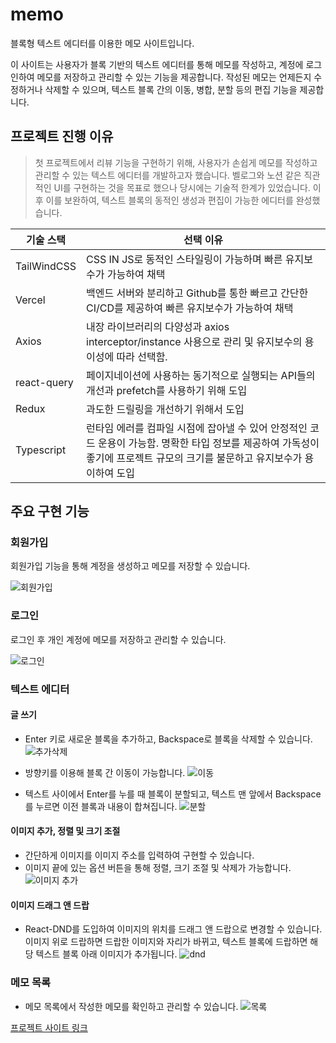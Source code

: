 # memo

블록형 텍스트 에디터를 이용한 메모 사이트입니다.

이 사이트는 사용자가 블록 기반의 텍스트 에디터를 통해 메모를 작성하고, 계정에 로그인하여 메모를 저장하고 관리할 수 있는 기능을 제공합니다. 작성된 메모는 언제든지 수정하거나 삭제할 수 있으며, 텍스트 블록 간의 이동, 병합, 분할 등의 편집 기능을 제공합니다.

## 프로젝트 진행 이유

> 첫 프로젝트에서 리뷰 기능을 구현하기 위해, 사용자가 손쉽게 메모를 작성하고 관리할 수 있는 텍스트 에디터를 개발하고자 했습니다. 벨로그와 노션 같은 직관적인 UI를 구현하는 것을 목표로 했으나 당시에는 기술적 한계가 있었습니다. 이후 이를 보완하여, 텍스트 블록의 동적인 생성과 편집이 가능한 에디터를 완성했습니다.

| **기술 스택**     | **선택 이유** |
| ----------------- | ------------- |
| TailWindCSS       | CSS IN JS로 동적인 스타일링이 가능하며 빠른 유지보수가 가능하여 채택 |
| Vercel            | 백엔드 서버와 분리하고 Github를 통한 빠르고 간단한 CI/CD를 제공하여 빠른 유지보수가 가능하여 채택 |
| Axios             | 내장 라이브러리의 다양성과 axios interceptor/instance 사용으로 관리 및 유지보수의 용이성에 따라 선택함. |
| react-query       | 페이지네이션에 사용하는 동기적으로 실행되는 API들의 개선과 prefetch를 사용하기 위해 도입 |
| Redux             | 과도한 드릴링을 개선하기 위해서 도입 |
| Typescript        | 런타임 에러를 컴파일 시점에 잡아낼 수 있어 안정적인 코드 운용이 가능함. 명확한 타입 정보를 제공하여 가독성이 좋기에 프로젝트 규모의 크기를 불문하고 유지보수가 용이하여 도입 |

## 주요 구현 기능

### **회원가입**

회원가입 기능을 통해 계정을 생성하고 메모를 저장할 수 있습니다.

![회원가입](https://drive.google.com/uc?export=view&id=1y_5Mms3HJAl8yvDIa6soRLxugH71uQ-Z)

### **로그인**

로그인 후 개인 계정에 메모를 저장하고 관리할 수 있습니다.

![로그인](https://drive.google.com/uc?export=view&id=1T2zAzUlDTUSBHRgEx-6IB7shUOu5K6hW)

### **텍스트 에디터**

#### 글 쓰기

- Enter 키로 새로운 블록을 추가하고, Backspace로 블록을 삭제할 수 있습니다.
  ![추가삭제](https://drive.google.com/uc?export=view&id=1n_PYWHRDCVvGk5iZVGd-T_9j3YYcLTQu)

- 방향키를 이용해 블록 간 이동이 가능합니다.
  ![이동](https://drive.google.com/uc?export=view&id=1ECYFB1PP2TP1DNoNk01VI_COVqKM6u4E)
  
- 텍스트 사이에서 Enter를 누를 때 블록이 분할되고, 텍스트 맨 앞에서 Backspace를 누르면 이전 블록과 내용이 합쳐집니다.
  ![분할](https://drive.google.com/uc?export=view&id=1hDnkVHIkwxNxunv4LN-ns4p1j5pfjb_6)

#### 이미지 추가, 정렬 및 크기 조절

- 간단하게 이미지를 이미지 주소를 입력하여 구현할 수 있습니다.
- 이미지 끝에 있는 옵션 버튼을 통해 정렬, 크기 조절 및 삭제가 가능합니다.
  ![이미지 추가](https://drive.google.com/uc?export=view&id=1S-xI1T1IhVFFjUO7ySMlaHbNiCBoWyjV)

#### 이미지 드래그 앤 드랍

- React-DND를 도입하여 이미지의 위치를 드래그 앤 드랍으로 변경할 수 있습니다. 이미지 위로 드랍하면 드랍한 이미지와 자리가 바뀌고, 텍스트 블록에 드랍하면 해당 텍스트 블록 아래 이미지가 추가됩니다.
  ![dnd](https://drive.google.com/uc?export=view&id=1bmRsw4GllNptVQPxyYOOfT9pbvYtTz4_)

### **메모 목록**
- 메모 목록에서 작성한 메모를 확인하고 관리할 수 있습니다.
  ![목록](https://drive.google.com/uc?export=view&id=1vMb96UR7fCwpM31DuRQJIUBa_QdcHWAx)





[프로젝트 사이트 링크](https://github.com/ki2183/memo-vercel.git)

